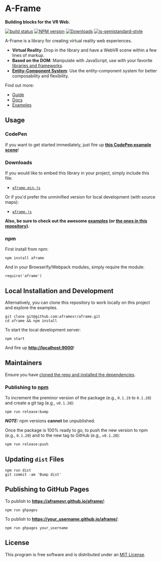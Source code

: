 # A-Frame

__Building blocks for the VR Web.__

[![build status][travis-image]][travis-url]
[![NPM version][npm-image]][npm-url]
[![Downloads][downloads-image]][downloads-url]
[![js-semistandard-style][semistandard-image]][semistandard-url]

A-Frame is a library for creating virtual reality web experiences.

- **Virtual Reality**: Drop in the library and have a WebVR scene within a few lines of markup.
- **Based on the DOM**: Manipulate with JavaScript, use with your favorite [libraries and frameworks](https://github.com/aframevr/awesome-aframe).
- **[Entity-Component System](https://aframe.io/docs/core/)**: Use the entity-component system for better composability and flexibility.

Find out more:

- [Guide](https://aframe.io/docs/guide/)
- [Docs](https://aframe.io/docs/core/)
- [Examples](https://aframe.io/examples/)

## Usage

### CodePen

If you want to get started immediately, just fire up [__this CodePen example scene__](http://codepen.io/team/mozvr/pen/BjygdO?editors=100)!

### Downloads

If you would like to embed this library in your project, simply include this file:

* [`aframe.min.js`](https://aframe.io/releases/latest/aframe.min.js)

Or if you'd prefer the unminified version for local development (with source maps):

* [`aframe.js`](https://aframe.io/releases/latest/aframe.js)

__Also, be sure to check out the awesome [examples](https://aframe.io/examples/) (or [the ones in this repository](examples/)).__

### npm

First install from npm:

    npm install aframe

And in your Browserify/Webpack modules, simply require the module:

    require('aframe')


## Local Installation and Development

Alternatively, you can clone this repository to work locally on this project and explore the examples.

    git clone git@github.com:aframevr/aframe.git
    cd aframe && npm install

To start the local development server:

    npm start

And fire up __[http://localhost:9000](http://localhost:9000)__!

## Maintainers

Ensure you have [cloned the repo and installed the dependencies](#local-installation-and-development).

### Publishing to [npm](https://www.npmjs.com/)

To increment the preminor version of the package (e.g., `0.1.19` to `0.1.20`) and create a git tag (e.g., `v0.1.20`):

    npm run release:bump

___NOTE:___ npm versions __cannot__ be unpublished.

Once the package is 100% ready to go, to push the new version to npm (e.g., `0.1.20`) and to the new tag to GitHub (e.g., `v0.1.20`):

    npm run release:push

## Updating `dist` Files

    npm run dist
    git commit -am 'Bump dist'

## Publishing to GitHub Pages

To publish to __https://aframevr.github.io/aframe/__:

    npm run ghpages

To publish to __https://your_username.github.io/aframe/__:

    npm run ghpages your_username

## License

This program is free software and is distributed under an [MIT License](LICENSE).

[npm-image]: https://img.shields.io/npm/v/aframe-core.svg?style=flat-square
[npm-url]: https://npmjs.org/package/aframe-core
[travis-image]: https://img.shields.io/travis/aframevr/aframe-core.svg?style=flat-square
[travis-url]: http://travis-ci.org/aframevr/aframe-core
[downloads-image]: http://img.shields.io/npm/dm/aframe-core.svg?style=flat-square
[downloads-url]: https://npmjs.org/package/aframe-core
[semistandard-image]: https://img.shields.io/badge/code%20style-semistandard-brightgreen.svg?style=flat-square
[semistandard-url]: https://github.com/Flet/semistandard
